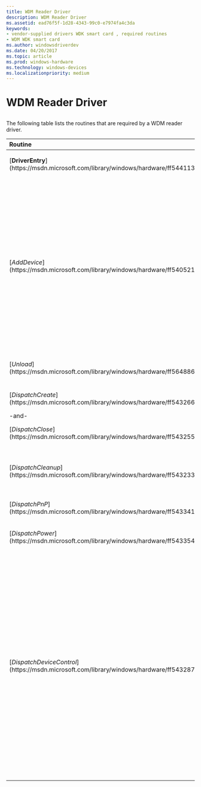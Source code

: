 ```yaml
---
title: WDM Reader Driver
description: WDM Reader Driver
ms.assetid: ead76f5f-1d28-4343-99c0-e7974fa4c3da
keywords:
- vendor-supplied drivers WDK smart card , required routines
- WDM WDK smart card
ms.author: windowsdriverdev
ms.date: 04/20/2017
ms.topic: article
ms.prod: windows-hardware
ms.technology: windows-devices
ms.localizationpriority: medium
---
```


# WDM Reader Driver


## <span id="_ntovr_wdm_reader_driver"></span><span id="_NTOVR_WDM_READER_DRIVER"></span>


The following table lists the routines that are required by a WDM reader driver.

<table>
<colgroup>
<col width="50%" />
<col width="50%" />
</colgroup>
<thead>
<tr class="header">
<th align="left">Routine</th>
<th align="left">Description</th>
</tr>
</thead>
<tbody>
<tr class="odd">
<td align="left"><p>[<strong>DriverEntry</strong>](https://msdn.microsoft.com/library/windows/hardware/ff544113)</p></td>
<td align="left"><p>Initializes the driver object and the dispatch table.</p></td>
</tr>
<tr class="even">
<td align="left"><p>[<em>AddDevice</em>](https://msdn.microsoft.com/library/windows/hardware/ff540521)</p></td>
<td align="left"><p>Creates a device object for the smart card reader. In addition, [<em>AddDevice</em>](https://msdn.microsoft.com/library/windows/hardware/ff540521) can call any of the following driver library routines:</p>
<ul>
<li><p>[<strong>SmartcardInitialize (WDM)</strong>](https://msdn.microsoft.com/library/windows/hardware/ff548944) to complete driver initialization. Calling this routine in [<em>AddDevice</em>](https://msdn.microsoft.com/library/windows/hardware/ff540521) is obligatory.</p></li>
<li><p>[<strong>SmartcardLogError (WDM)</strong>](https://msdn.microsoft.com/library/windows/hardware/ff548947) to log an error. Drivers must call this routine in [<em>AddDevice</em>](https://msdn.microsoft.com/library/windows/hardware/ff540521) if [<strong>SmartcardInitialize (WDM)</strong>](https://msdn.microsoft.com/library/windows/hardware/ff548944) fails.</p></li>
<li><p>[<strong>SmartcardCreateLink (WDM)</strong>](https://msdn.microsoft.com/library/windows/hardware/ff548935) to create a symbolic link for the reader device in the registry.</p></li>
</ul></td>
</tr>
<tr class="odd">
<td align="left"><p>[<em>Unload</em>](https://msdn.microsoft.com/library/windows/hardware/ff564886)</p></td>
<td align="left"><p>Removes the driver from the system.</p></td>
</tr>
<tr class="even">
<td align="left"><p>[<em>DispatchCreate</em>](https://msdn.microsoft.com/library/windows/hardware/ff543266)</p>
<p>-and-</p>
<p>[<em>DispatchClose</em>](https://msdn.microsoft.com/library/windows/hardware/ff543255)</p></td>
<td align="left"><p>Supports [<strong>IRP_MJ_CREATE</strong>](https://msdn.microsoft.com/library/windows/hardware/ff550729) and [<strong>IRP_MJ_CLOSE</strong>](https://msdn.microsoft.com/library/windows/hardware/ff550720), respectively. To establish a connection to the reader, the resource manager sends <strong>IRP_MJ_CREATE</strong> to the reader driver. To sever the connection, the resource manager sends <strong>IRP_MJ_CLOSE</strong>.</p></td>
</tr>
<tr class="odd">
<td align="left"><p>[<em>DispatchCleanup</em>](https://msdn.microsoft.com/library/windows/hardware/ff543233)</p></td>
<td align="left"><p>Supports [<strong>IRP_MJ_CLEANUP</strong>](https://msdn.microsoft.com/library/windows/hardware/ff550718), which the resource manager sends to the reader driver to cancel pending I/O requests.</p></td>
</tr>
<tr class="even">
<td align="left"><p>[<em>DispatchPnP</em>](https://msdn.microsoft.com/library/windows/hardware/ff543341)</p></td>
<td align="left"><p>Supports [<strong>IRP_MJ_PNP</strong>](https://msdn.microsoft.com/library/windows/hardware/ff550772).</p></td>
</tr>
<tr class="odd">
<td align="left"><p>[<em>DispatchPower</em>](https://msdn.microsoft.com/library/windows/hardware/ff543354)</p></td>
<td align="left"><p>Supports [<strong>IRP_MJ_POWER</strong>](https://msdn.microsoft.com/library/windows/hardware/ff550784).</p></td>
</tr>
<tr class="even">
<td align="left"><p>[<em>DispatchDeviceControl</em>](https://msdn.microsoft.com/library/windows/hardware/ff543287)</p></td>
<td align="left"><p>Supports [<strong>IRP_MJ_DEVICE_CONTROL</strong>](https://msdn.microsoft.com/library/windows/hardware/ff550744) and is the main entry point for smart card requests. Upon receiving IRP_MJ_DEVICE_CONTROL, [<em>DispatchDeviceControl</em>](https://msdn.microsoft.com/library/windows/hardware/ff543287) must immediately call [<strong>SmartcardDeviceControl (WDM)</strong>](https://msdn.microsoft.com/library/windows/hardware/ff548939), which is the smart card driver library routine that handles device-control requests. The following code example shows how to call this library routine from a WDM driver:</p>
<pre space="preserve"><code>NTSTATUS
DriverDeviceControl(
    PDEVICE_OBJECT DeviceObject,
    PIRP Irp
    )
{
    PDEVICE_EXTENSION deviceExtension = DeviceObject -&gt; DeviceExtension;

    return SmartcardDeviceControl(
        &(deviceExtension-&gt;SmartcardExtension),
        Irp
        );
}</code></pre>
<p>If it is unable to handle the particular IOCTL that is indicated in the call, <strong>SmartcardDeviceControl</strong> will call the driver's callback for unknown IOCTL requests.</p></td>
</tr>
</tbody>
</table>

 

 

 





